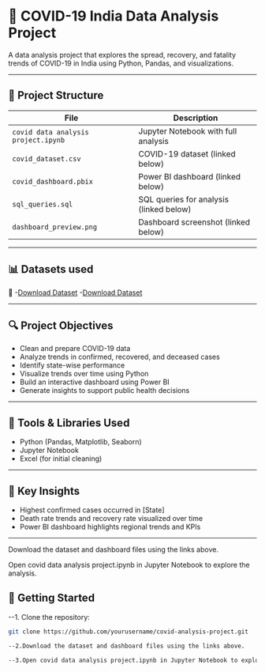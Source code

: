 # 🦠 COVID-19 India Data Analysis Project

A data analysis project that explores the spread, recovery, and fatality trends of COVID-19 in India using Python, Pandas, and visualizations.

---

## 📁 Project Structure

| File | Description |
|------|-------------|
| `covid data analysis project.ipynb` | Jupyter Notebook with full analysis |
| `covid_dataset.csv` | COVID-19 dataset (linked below) |
| `covid_dashboard.pbix` | Power BI dashboard (linked below) |
| `sql_queries.sql` | SQL queries for analysis (linked below) |
| `dashboard_preview.png` | Dashboard screenshot (linked below) |

---

## 📊 Datasets used

🔗 -[Download Dataset](https://github.com/Arunavishwapriya2003/covid--19-Data-Analysis-/commit/ea8b867af716fee11b87ee879fabe28f5d9f4184)
-[Download Dataset](https://github.com/Arunavishwapriya2003/covid--19-Data-Analysis-/commit/c4655e0651df59a5942d73c1b558bba804641da6)



---


## 🔍 Project Objectives

- Clean and prepare COVID-19 data
- Analyze trends in confirmed, recovered, and deceased cases
- Identify state-wise performance
- Visualize trends over time using Python
- Build an interactive dashboard using Power BI
- Generate insights to support public health decisions

---

## 📌 Tools & Libraries Used

- Python (Pandas, Matplotlib, Seaborn)
- Jupyter Notebook
- Excel (for initial cleaning)

---

## 🧠 Key Insights

- Highest confirmed cases occurred in [State]
- Death rate trends and recovery rate visualized over time
- Power BI dashboard highlights regional trends and KPIs

---

Download the dataset and dashboard files using the links above.

Open covid data analysis project.ipynb in Jupyter Notebook to explore the analysis.

## 🚀 Getting Started

--1. Clone the repository:
```bash
git clone https://github.com/yourusername/covid-analysis-project.git

--2.Download the dataset and dashboard files using the links above.

--3.Open covid data analysis project.ipynb in Jupyter Notebook to explore the analysis.
